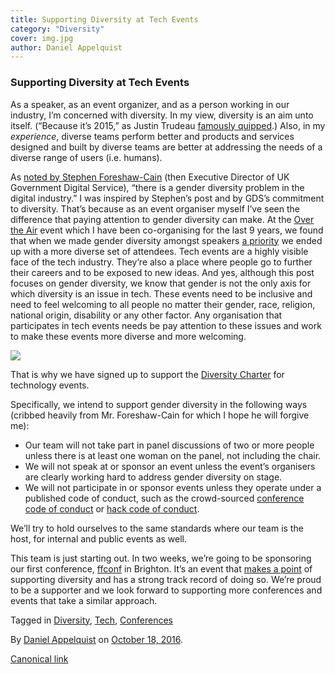 ```yaml
---
title: Supporting Diversity at Tech Events
category: "Diversity"
cover: img.jpg
author: Daniel Appelquist
---
```


### Supporting Diversity at Tech Events

As a speaker, as an event organizer, and as a person working in our industry, I’m concerned with diversity. In my view, diversity is an aim unto itself. (“Because it’s 2015,” as Justin Trudeau [famously quipped](http://www.theglobeandmail.com/news/politics/trudeaus-because-its-2015-retort-draws-international-cheers/article27119856/).) Also, in my _experience_, diverse teams perform better and products and services designed and built by diverse teams are better at addressing the needs of a diverse range of users (i.e. humans).

As [noted by Stephen Foreshaw-Cain](https://gds.blog.gov.uk/2016/03/08/gds-and-gender-diversity-at-conferences-and-events/) (then Executive Director of UK Government Digital Service), “there is a gender diversity problem in the digital industry.” I was inspired by Stephen’s post and by GDS’s commitment to diversity. That’s because as an event organiser myself I’ve seen the difference that paying attention to gender diversity can make. At the [Over the Air](http://overtheair.org) event which I have been co-organising for the last 9 years, we found that when we made gender diversity amongst speakers [a priority](http://overtheair.org/blog/2016/07/on-diversity/) we ended up with a more diverse set of attendees. Tech events are a highly visible face of the tech industry. They’re also a place where people go to further their careers and to be exposed to new ideas. And yes, although this post focuses on gender diversity, we know that gender is not the only axis for which diversity is an issue in tech. These events need to be inclusive and need to feel welcoming to all people no matter their gender, race, religion, national origin, disability or any other factor. Any organisation that participates in tech events needs be pay attention to these issues and work to make these events more diverse and more welcoming.

![](https://cdn-images-1.medium.com/max/600/1*Ytr6VJ7HZnNiHrf8phWNKg.png)

That is why we have signed up to support the [Diversity Charter](http://diversitycharter.org/) for technology events.

Specifically, we intend to support gender diversity in the following ways (cribbed heavily from Mr. Foreshaw-Cain for which I hope he will forgive me):

*   Our team will not take part in panel discussions of two or more people unless there is at least one woman on the panel, not including the chair.
*   We will not speak at or sponsor an event unless the event’s organisers are clearly working hard to address gender diversity on stage.
*   We will not participate in or sponsor events unless they operate under a published code of conduct, such as the crowd-sourced [conference code of conduct](http://confcodeofconduct.com/) or [hack code of conduct](http://hackcodeofconduct.org/).

We’ll try to hold ourselves to the same standards where our team is the host, for internal and public events as well.

This team is just starting out. In two weeks, we’re going to be sponsoring our first conference, [ffconf](https://2016.ffconf.org/) in Brighton. It’s an event that [makes a point](https://2016.ffconf.org/#diversity) of supporting diversity and has a strong track record of doing so. We’re proud to be a supporter and we look forward to supporting more conferences and events that take a similar approach.

Tagged in [Diversity](https://medium.com/tag/diversity), [Tech](https://medium.com/tag/tech), [Conferences](https://medium.com/tag/conference)

By [Daniel Appelquist](https://medium.com/@torgo) on [October 18, 2016](https://medium.com/p/8b004965c0bd).

[Canonical link](https://medium.com/@torgo/supporting-diversity-at-tech-events-8b004965c0bd)
